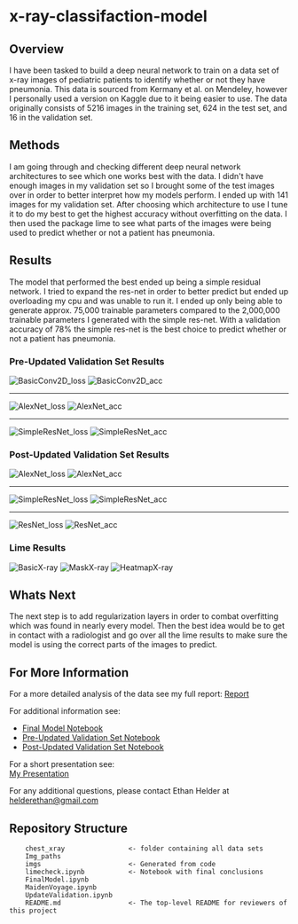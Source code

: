 # x-ray-classifaction-model

## Overview
I have been tasked to build a deep neural network to train on a data set of x-ray images of pediatric patients to identify whether or not they have pneumonia. This data is sourced from Kermany et al. on Mendeley, however I personally used a version on Kaggle due to it being easier to use. The data originally consists of 5216 images in the training set, 624 in the test set, and 16 in the validation set. 

## Methods
I am going through and checking different deep neural network architectures to see which one works best with the data. I didn't have enough images in my validation set so I brought some of the test images over in order to better interpret how my models perform. I ended up with 141 images for my validation set. After choosing which architecture to use I tune it to do my best to get the highest accuracy without overfitting on the data. I then used the package lime to see what parts of the images were being used to predict whether or not a patient has pneumonia.

## Results
The model that performed the best ended up being a simple residual network. I tried to expand the res-net in order to better predict but ended up overloading my cpu and was unable to run it. I ended up only being able to generate approx. 75,000 trainable parameters compared to the 2,000,000 trainable parameters I generated with the simple res-net. With a validation accuracy of 78% the simple res-net is the best choice to predict whether or not a patient has pneumonia. 

### Pre-Updated Validation Set Results
![BasicConv2D_loss](./imgs/pre_results_2_loss.png)
![BasicConv2D_acc](./imgs/pre_results_2_acc.png)

***

![AlexNet_loss](./imgs/pre_results_3_loss.png)
![AlexNet_acc](./imgs/pre_results_3_acc.png)

***

![SimpleResNet_loss](./imgs/pre_results_4_loss.png)
![SimpleResNet_acc](./imgs/pre_results_4_acc.png)

### Post-Updated Validation Set Results 
![AlexNet_loss](./imgs/updated_results_3_loss.png)
![AlexNet_acc](./imgs/updated_results_3_acc.png)

***

![SimpleResNet_loss](./imgs/updated_results_4_loss.png)
![SimpleResNet_acc](./imgs/updated_results_4_acc.png)

***

![ResNet_loss](./imgs/results_5_loss.png)
![ResNet_acc](./imgs/results_5_acc.png)

### Lime Results
![BasicX-ray](./imgs/og_image_limecheck.png)
![MaskX-ray](./imgs/image_mask_limecheck.png)
![HeatmapX-ray](./imgs/heatmap_limecheck.png)

## Whats Next
The next step is to add regularization layers in order to combat overfitting which was found in nearly every model. Then the best idea would be to get in contact with a radiologist and go over all the lime results to make sure the model is using the correct parts of the images to predict. 

## For More Information
For a more detailed analysis of the data see my full report: [Report](./limecheck.ipynb)

For additional information see:  

* [Final Model Notebook](./FinalModel.ipynb)
* [Pre-Updated Validation Set Notebook](./MaidenVoyage.ipynb)
* [Post-Updated Validation Set Notebook](./UpdatedValidation.ipynb)


For a short presentation see:  
[My Presentation](./Presentation.pdf)

For any additional questions, please contact Ethan Helder at helderethan@gmail.com

## Repository Structure

```
    chest_xray                <- folder containing all data sets
    Img_paths
    imgs                      <- Generated from code
    limecheck.ipynb           <- Notebook with final conclusions 
    FinalModel.ipynb          
    MaidenVoyage.ipynb
    UpdateValidation.ipynb
    README.md                 <- The top-level README for reviewers of this project